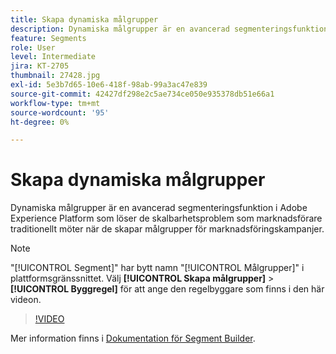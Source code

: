 ```yaml
---
title: Skapa dynamiska målgrupper
description: Dynamiska målgrupper är en avancerad segmenteringsfunktion i Adobe Experience Platform som löser de skalbarhetsproblem som marknadsförare traditionellt möter när de skapar målgrupper för marknadsföringskampanjer.
feature: Segments
role: User
level: Intermediate
jira: KT-2705
thumbnail: 27428.jpg
exl-id: 5e3b7d65-10e6-418f-98ab-99a3ac47e839
source-git-commit: 42427df298e2c5ae734ce050e935378db51e66a1
workflow-type: tm+mt
source-wordcount: '95'
ht-degree: 0%

---
```


# Skapa dynamiska målgrupper

Dynamiska målgrupper är en avancerad segmenteringsfunktion i Adobe Experience Platform som löser de skalbarhetsproblem som marknadsförare traditionellt möter när de skapar målgrupper för marknadsföringskampanjer.

>[!NOTE]
>
> &quot;[!UICONTROL Segment]&quot; har bytt namn &quot;[!UICONTROL Målgrupper]&quot; i plattformsgränssnittet. Välj **[!UICONTROL Skapa målgrupper]** > **[!UICONTROL Byggregel]** för att ange den regelbyggare som finns i den här videon.

>[!VIDEO](https://video.tv.adobe.com/v/27428?quality=12&learn=on)

Mer information finns i [Dokumentation för Segment Builder](https://experienceleague.adobe.com/docs/experience-platform/segmentation/ui/segment-builder.html).
